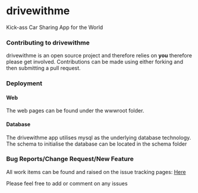# drivewithme

Kick-ass Car Sharing App for the World

### Contributing to drivewithme

drivewithme is an open source project and therefore relies on **you** therefore please get involved. Contributions can be made using either forking and then submitting a pull request.

### Deployment

#### Web

The web pages can be found under the wwwroot folder.

#### Database

The drivewithme app utilises mysql as the underlying database technology. The schema to initialise the database can be located in the schema folder

### Bug Reports/Change Request/New Feature

All work items can be found and raised on the issue tracking pages: [Here](https://github.com/basftd/drivewithme/issues?labels=&milestone=&page=1&state=open)

Please feel free to add or comment on any issues


